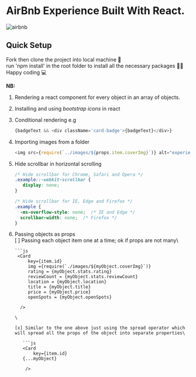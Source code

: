 
# AirBnb Experience Built With React. 
![airbnb](https://user-images.githubusercontent.com/77986239/219976623-deb01798-fff0-462e-b34c-3fd29a1746f4.PNG)


## Quick Setup
Fork then clone the project into local machine 🍴\
run 'npm install' in the root folder to install all the necessary packages 👩‍💻\
Happy coding 💻

**NB:**
1. Rendering a react component for every object in an array of objects.
1. Installing and using *bootstrap icons* in react
1. Conditional rendering e.g 
	```js
	{badgeText && <div className='card-badge'>{badgeText}</div>}
	```
1. Importing images from a folder
	```js
	<img src={require(`../images/${props.item.coverImg}`)} alt="experiences" />
	```
1. Hide scrollbar in horizontal scrolling
	```css
	/* Hide scrollbar for Chrome, Safari and Opera */
	.example::-webkit-scrollbar {
	   display: none;
	}

	/* Hide scrollbar for IE, Edge and Firefox */
	.example {
  	  -ms-overflow-style: none;  /* IE and Edge */
 	  scrollbar-width: none;  /* Firefox */
	}
	```
1. Passing objects as props\
      [ ] Passing each object item one at a time; ok if props are not many\
    
       ```js
        <Card 
            key={item.id}
            img ={require(`./images/${myObject.coverImg}`)}   
            rating = {myObject.stats.rating}   
            reviewCount = {myObject.stats.reviewCount} 
            location = {myObject.location}
            title = {myObject.title}
            price = {myObject.price}
            openSpots = {myObject.openSpots}
    
         />
     ```
     \     
     
     [x] Similar to the one above just using the spread operator which will spread all the props of the object into separate properties\
     
     	```js
        <Card 
            key={item.id}
	    {...myObject}     
    
         />
	```
